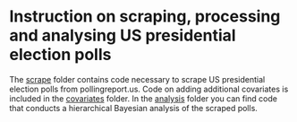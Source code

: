 # Instruction on scraping, processing and analysing US presidential election polls

The [scrape](https://github.com/SinaMaria412/predictors_of_polling_errors/tree/master/us_president/scrape) folder contains code necessary to scrape US presidential election polls from pollingreport.us.
Code on adding additional covariates is included in the [covariates](https://github.com/SinaMaria412/predictors_of_polling_errors/tree/master/us_president/covariates) folder. 
In the [analysis]() folder you can find code that conducts a hierarchical Bayesian analysis of the scraped polls.



